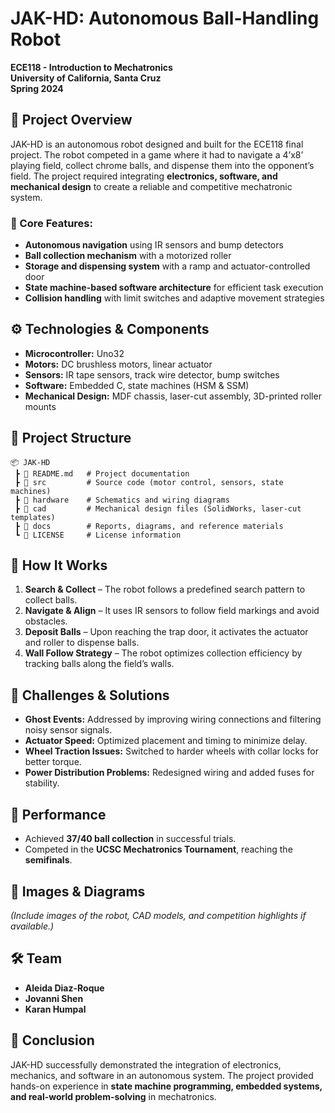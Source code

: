 # JAK-HD: Autonomous Ball-Handling Robot  

**ECE118 - Introduction to Mechatronics**  
**University of California, Santa Cruz**  
**Spring 2024**  

## 📌 Project Overview  

JAK-HD is an autonomous robot designed and built for the ECE118 final project. The robot competed in a game where it had to navigate a 4’x8’ playing field, collect chrome balls, and dispense them into the opponent’s field. The project required integrating **electronics, software, and mechanical design** to create a reliable and competitive mechatronic system.  

### 🔹 Core Features:  
- **Autonomous navigation** using IR sensors and bump detectors  
- **Ball collection mechanism** with a motorized roller  
- **Storage and dispensing system** with a ramp and actuator-controlled door  
- **State machine-based software architecture** for efficient task execution  
- **Collision handling** with limit switches and adaptive movement strategies  

## ⚙️ Technologies & Components  

- **Microcontroller:** Uno32  
- **Motors:** DC brushless motors, linear actuator  
- **Sensors:** IR tape sensors, track wire detector, bump switches  
- **Software:** Embedded C, state machines (HSM & SSM)  
- **Mechanical Design:** MDF chassis, laser-cut assembly, 3D-printed roller mounts  

## 📂 Project Structure  

```plaintext
📦 JAK-HD  
 ┣ 📜 README.md   # Project documentation  
 ┣ 📂 src         # Source code (motor control, sensors, state machines)  
 ┣ 📂 hardware    # Schematics and wiring diagrams  
 ┣ 📂 cad         # Mechanical design files (SolidWorks, laser-cut templates)  
 ┣ 📂 docs        # Reports, diagrams, and reference materials  
 ┗ 📜 LICENSE     # License information
```

## 🚀 How It Works  

1. **Search & Collect** – The robot follows a predefined search pattern to collect balls.  
2. **Navigate & Align** – It uses IR sensors to follow field markings and avoid obstacles.  
3. **Deposit Balls** – Upon reaching the trap door, it activates the actuator and roller to dispense balls.  
4. **Wall Follow Strategy** – The robot optimizes collection efficiency by tracking balls along the field’s walls.  

## 🔧 Challenges & Solutions  

- **Ghost Events:** Addressed by improving wiring connections and filtering noisy sensor signals.  
- **Actuator Speed:** Optimized placement and timing to minimize delay.  
- **Wheel Traction Issues:** Switched to harder wheels with collar locks for better torque.  
- **Power Distribution Problems:** Redesigned wiring and added fuses for stability.  

## 🎯 Performance  

- Achieved **37/40 ball collection** in successful trials.  
- Competed in the **UCSC Mechatronics Tournament**, reaching the **semifinals**.  

## 📸 Images & Diagrams  

*(Include images of the robot, CAD models, and competition highlights if available.)*  

## 🛠 Team  

- **Aleida Diaz-Roque** 
- **Jovanni Shen**   
- **Karan Humpal**  

## 📜 Conclusion  

JAK-HD successfully demonstrated the integration of electronics, mechanics, and software in an autonomous system. The project provided hands-on experience in **state machine programming, embedded systems, and real-world problem-solving** in mechatronics.  
